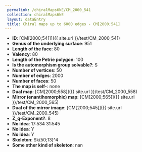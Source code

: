 ```yaml
--- 
 permalink: /chiralMaps6kE/CM_2000_541 
 collection: chiralMaps6kE
 layout: dataEntry
 title: Chiral maps up to 6000 edges - CM[2000;541]
---
```


- **ID**: [CM[2000;541]]({{ site.url }}/test/CM_2000_541)
- **Genus of the underlying surface**: 951
- **Length of the face**: 80
- **Valency**: 80
- **Length of the Petrie polygon**: 100
- **Is the automorphism group solvable?**: S
- **Number of vertices**: 50
- **Number of edges**: 2000
- **Number of faces**: 50
- **The map is self-**: none
- **Dual map**: [CM[2000;558]]({{ site.url }}/test/CM_2000_558)
- **Mirror (enantihomorphic) map**: [CM[2000;565]]({{ site.url }}/test/CM_2000_565)
- **Dual of the mirror image**: [CM[2000;545]]({{ site.url }}/test/CM_2000_545)
- **Z_q-Exponent?**: 8
- **No idea**:  17:534 31:545
- **No idea**: Y
- **No idea**: Y
- **Skeleton**: Sk(50;13)^4
- **Some other kind of skeleton**: nan
